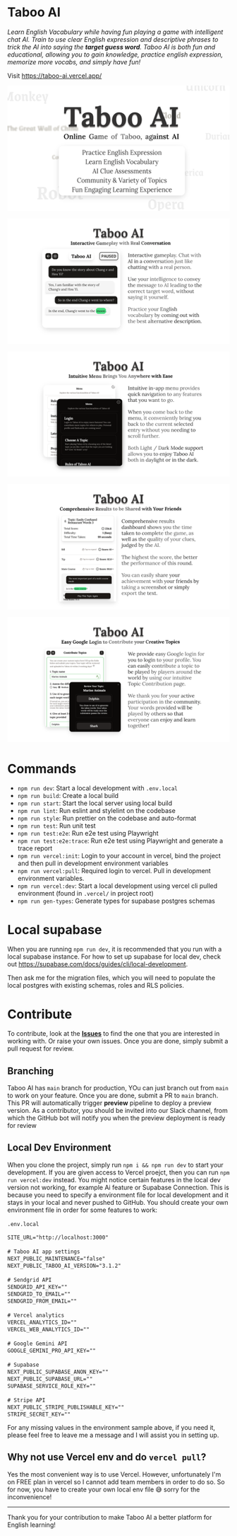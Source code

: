 # Taboo AI

_Learn English Vacabulary while having fun playing a game with intelligent chat AI. Train to use clear English expression and descriptive phrases to trick the AI into saying the **target guess word**. Taboo AI is both fun and educational, allowing you to gain knowledge, practice english expression, memorize more vocabs, and simply have fun!_

Visit https://taboo-ai.vercel.app/

![Taboo AI](<https://github.com/xmliszt/resources/blob/main/taboo-ai/images/v300/poster3.0(features).png?raw=true>)

![Feature 01](https://github.com/xmliszt/resources/blob/main/taboo-ai/images/v300/3.0%20Feature%201.png?raw=true)

![Feature 02](https://github.com/xmliszt/resources/blob/main/taboo-ai/images/v300/3.0%20Feature%202.png?raw=true)

![Feature 03](https://github.com/xmliszt/resources/blob/main/taboo-ai/images/v300/3.0%20Feature%203.png?raw=true)

![Feature 04](https://github.com/xmliszt/resources/blob/main/taboo-ai/images/v300/3.0%20Feature%204.png?raw=true)

# Commands

- `npm run dev`: Start a local development with `.env.local`
- `npm run build`: Create a local build
- `npm run start`: Start the local server using local build
- `npm run lint`: Run eslint and stylelint on the codebase
- `npm run style`: Run prettier on the codebase and auto-format
- `npm run test`: Run unit test
- `npm run test:e2e`: Run e2e test using Playwright
- `npm run test:e2e:trace`: Run e2e test using Playwright and generate a trace report
- `npm run vercel:init`: Login to your account in vercel, bind the project and then pull in development environment variables
- `npm run vercel:pull`: Required login to vercel. Pull in development environment variables.
- `npm run vercel:dev`: Start a local development using vercel cli pulled environment (found in `.vercel/` in project root)
- `npm run gen-types`: Generate types for supabase postgres schemas

# Local supabase

When you are running `npm run dev`, it is recommended that you run with a local supabase instance. For how to set up supabase for local dev, check out https://supabase.com/docs/guides/cli/local-development.

Then ask me for the migration files, which you will need to populate the local postgres with existing schemas, roles and RLS policies.

# Contribute

To contribute, look at the [**Issues**](https://github.com/xmliszt/taboo-ai/issues) to find the one that you are interested in working with. Or raise your own issues. Once you are done, simply submit a pull request for review.

## Branching

Taboo AI has `main` branch for production, YOu can just branch out from `main` to work on your feature. Once you are done, submit a PR to `main` branch. This PR will automatically trigger **preview** pipeline to deploy a preview version. As a contributor, you should be invited into our Slack channel, from which the GitHub bot will notify you when the preview deployment is ready for review

## Local Dev Environment

When you clone the project, simply run `npm i && npm run dev` to start your development. If you are given access to Vercel proejct, then you can run `npm run vercel:dev` instead. You might notice certain features in the local dev version not working, for example Ai feature or Supabase Connection. This is because you need to specify a environment file for local development and it stays in your local and never pushed to GitHub. You should create your own environment file in order for some features to work:

`.env.local`

```
SITE_URL="http://localhost:3000"

# Taboo AI app settings
NEXT_PUBLIC_MAINTENANCE="false"
NEXT_PUBLIC_TABOO_AI_VERSION="3.1.2"

# Sendgrid API
SENDGRID_API_KEY=""
SENDGRID_TO_EMAIL=""
SENDGRID_FROM_EMAIL=""

# Vercel analytics
VERCEL_ANALYTICS_ID=""
VERCEL_WEB_ANALYTICS_ID=""

# Google Gemini API
GOOGLE_GEMINI_PRO_API_KEY=""

# Supabase
NEXT_PUBLIC_SUPABASE_ANON_KEY=""
NEXT_PUBLIC_SUPABASE_URL=""
SUPABASE_SERVICE_ROLE_KEY=""

# Stripe API
NEXT_PUBLIC_STRIPE_PUBLISHABLE_KEY=""
STRIPE_SECRET_KEY=""

```

For any missing values in the environment sample above, if you need it, please feel free to leave me a message and I will assist you in setting up.

## Why not use Vercel env and do `vercel pull`?

Yes the most convenient way is to use Vercel. However, unfortunately I'm on FREE plan in vercel so I cannot add team members in order to do so. So for now, you have to create your own local env file 😅 sorry for the inconvenience!

---

Thank you for your contribution to make Taboo AI a better platform for English learning!

